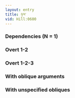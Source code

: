 ```yaml
---
layout: entry
title: ཉལ་
vid: Hill:0600
---
```

### Dependencies (N = 1)


### Overt 1-2


### Overt 1-2-3


### With oblique arguments


### With unspecified obliques
